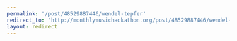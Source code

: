 ```yaml
---
permalink: '/post/48529887446/wendel-tepfer'
redirect_to: 'http://monthlymusichackathon.org/post/48529887446/wendel-tepfer'
layout: redirect
---
```

